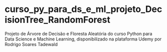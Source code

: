 # curso_py_para_ds_e_ml_projeto_DecisionTree_RandomForest
Projeto de Árvore de Decisão e Floresta Aleatória do curso Python para Data Science e Machine Learning, disponibilizado na plataforma Udemy por Rodrigo Soares Tadewald
